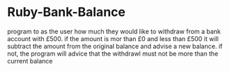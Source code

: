 # Ruby-Bank-Balance
program to as the user how much they would like to withdraw from a bank account with £500. 
if the amount is mor than £0 and less than £500 it will subtract the amount from the original balance and advise a new balance. 
if not, the program will advice that the withdrawl must not be more than the current balance 
